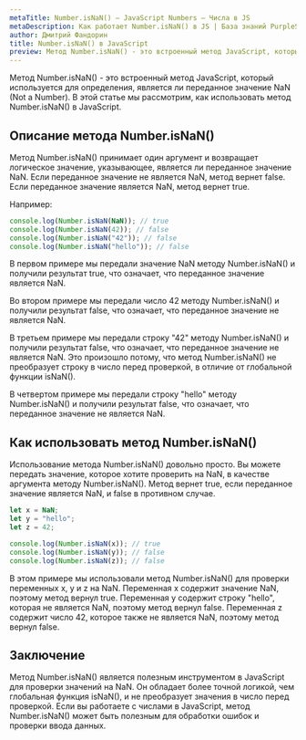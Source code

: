 ```yaml
---
metaTitle: Number.isNaN() – JavaScript Numbers – Числа в JS
metaDescription: Как работает Number.isNaN() в JS | База знаний PurpleSchool
author: Дмитрий Фандорин
title: Number.isNaN() в JavaScript
preview: Метод Number.isNaN() - это встроенный метод JavaScript, который используется для определения, является ли переданное значение NaN (Not a Number)...
---
```


Метод Number.isNaN() - это встроенный метод JavaScript, который используется для определения, является ли переданное значение NaN (Not a Number). В этой статье мы рассмотрим, как использовать метод Number.isNaN() в JavaScript.

## Описание метода Number.isNaN()

Метод Number.isNaN() принимает один аргумент и возвращает логическое значение, указывающее, является ли переданное значение NaN. Если переданное значение не является NaN, метод вернет false. Если переданное значение является NaN, метод вернет true.

Например:

```javascript
console.log(Number.isNaN(NaN)); // true
console.log(Number.isNaN(42)); // false
console.log(Number.isNaN("42")); // false
console.log(Number.isNaN("hello")); // false
```

В первом примере мы передали значение NaN методу Number.isNaN() и получили результат true, что означает, что переданное значение является NaN.

Во втором примере мы передали число 42 методу Number.isNaN() и получили результат false, что означает, что переданное значение не является NaN.

В третьем примере мы передали строку "42" методу Number.isNaN() и получили результат false, что означает, что переданное значение не является NaN. Это произошло потому, что метод Number.isNaN() не преобразует строку в число перед проверкой, в отличие от глобальной функции isNaN().

В четвертом примере мы передали строку "hello" методу Number.isNaN() и получили результат false, что означает, что переданное значение не является NaN.

## Как использовать метод Number.isNaN()

Использование метода Number.isNaN() довольно просто. Вы можете передать значение, которое хотите проверить на NaN, в качестве аргумента методу Number.isNaN(). Метод вернет true, если переданное значение является NaN, и false в противном случае.

```javascript
let x = NaN;
let y = "hello";
let z = 42;

console.log(Number.isNaN(x)); // true
console.log(Number.isNaN(y)); // false
console.log(Number.isNaN(z)); // false
```

В этом примере мы использовали метод Number.isNaN() для проверки переменных x, y и z на NaN. Переменная x содержит значение NaN, поэтому метод вернул true. Переменная y содержит строку "hello", которая не является NaN, поэтому метод вернул false. Переменная z содержит число 42, которое также не является NaN, поэтому метод вернул false.

## Заключение

Метод Number.isNaN() является полезным инструментом в JavaScript для проверки значений на NaN. Он обладает более точной логикой, чем глобальная функция isNaN(), и не преобразует значения в число перед проверкой. Если вы работаете с числами в JavaScript, метод Number.isNaN() может быть полезным для обработки ошибок и проверки ввода данных.